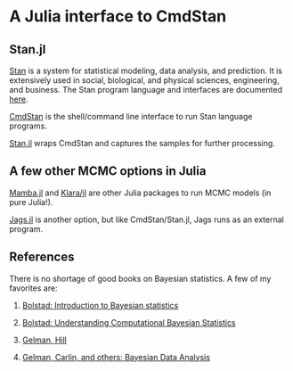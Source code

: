 # A Julia interface to CmdStan

## Stan.jl

[Stan]() is a system for statistical modeling, data analysis, and prediction. It is extensively used in social, biological, and physical sciences, engineering, and business. The Stan program language and interfaces are documented [here](http://mc-stan.org/documentation/).

[CmdStan](http://mc-stan.org/interfaces/cmdstan.html) is the shell/command line interface to run Stan language programs. 

[Stan.jl](https://github.com/goedman/Stan.jl) wraps CmdStan and captures the samples for further processing.

## A few other MCMC options in Julia

[Mamba.jl](http://mambajl.readthedocs.io/en/latest/) and [Klara/jl](http://klarajl.readthedocs.io/en/latest/) are other Julia packages to run MCMC models (in pure Julia!).

[Jags.jl]() is another option, but like CmdStan/Stan.jl, Jags runs as an external program.

## References

There is no shortage of good books on Bayesian statistics. A few of my favorites are:

1. [Bolstad: Introduction to Bayesian statistics](http://www.wiley.com/WileyCDA/WileyTitle/productCd-1118593227.html)

2. [Bolstad: Understanding Computational Bayesian Statistics](http://www.wiley.com/WileyCDA/WileyTitle/productCd-1118593227.html)

3. [Gelman, Hill](http://www.stat.columbia.edu/~gelman/arm/)

4. [Gelman, Carlin, and others: Bayesian Data Analysis](http://www.stat.columbia.edu/~gelman/book/)




